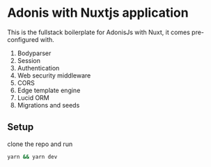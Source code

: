 # Adonis with Nuxtjs application

This is the fullstack boilerplate for AdonisJs with Nuxt, it comes pre-configured with.

1. Bodyparser
2. Session
3. Authentication
4. Web security middleware
5. CORS
6. Edge template engine
7. Lucid ORM
8. Migrations and seeds

## Setup

clone the repo and run

```bash
yarn && yarn dev
```
